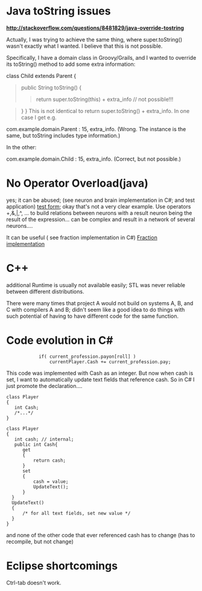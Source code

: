 # Java toString issues #



**http://stackoverflow.com/questions/8481829/java-override-tostring**

Actually, I was trying to achieve the same thing, where super.toString() wasn't exactly what I wanted. I believe that this is not possible.

Specifically, I have a domain class in Groovy/Grails, and I wanted to override its toString() method to add some extra information:

class Child extends Parent {

> public String toString() {
> > return super.toString(this) + extra\_info // not possible!!!

> }
}
This is not identical to return super.toString() + extra\_info. In one case I get e.g.

com.example.domain.Parent : 15, extra\_info. (Wrong. The instance is the same, but toString includes type information.)

In the other:

com.example.domain.Child : 15, extra\_info. (Correct, but not possible.)

# No Operator Overload(java) #

yes; it can be abused; (see neuron and brain implementation in C#; and test application) [test form](https://sourceforge.net/p/xperdex/mercurial/ci/default/tree/games/automaton/xperdex.brain.test/Form1.cs); okay that's not a very clear example.  Use operators +,&,|,^, ... to build relations between neurons with a result neuron being the result of the expression... can be complex and result in a network of several neurons....

It can be useful ( see fraction implementation in C#)
[Fraction implementation](https://sourceforge.net/p/xperdex/mercurial/ci/default/tree/xperdex.classes.2/Fraction.cs)
# C++ #
additional Runtime is usually not available easily; STL was never reliable between different distributions.

There were many times that project A would not build on systems A, B, and C with compilers A and B; didn't seem like a good idea to do things with such potential of having to have different code for the same function.

# Code evolution in C# #
```
			if( current_profession.payon[roll] )
				currentPlayer.Cash += current_profession.pay;
```
This code was implemented with Cash as an integer.  But now when cash is set, I want to automatically update text fields that reference cash.  So in C# I just promote the declaration....

```
class Player 
{
   int Cash;
   /*...*/
}

class Player
{
   int cash; // internal;
   public int Cash{
      get
      {
          return cash;
      }
      set
      {
          cash = value;
          UpdateText();
      }
  }
  UpdateText()
  {
      /* for all text fields, set new value */
  }
}
```

and none of the other code that ever referenced cash has to change (has to recompile, but not change)

# Eclipse shortcomings #
Ctrl-tab doesn't work.